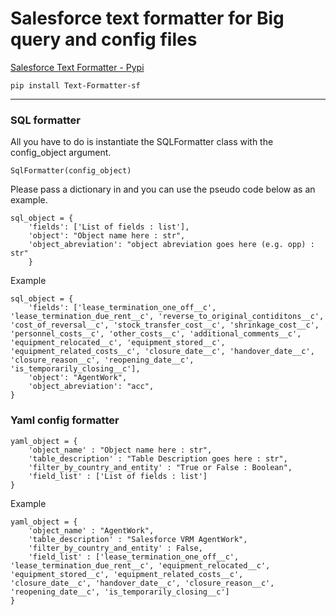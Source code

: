 # Salesforce text formatter for Big query and config files

[Salesforce Text Formatter - Pypi](https://pypi.org/project/Text-Formatter-sf/)

`pip install Text-Formatter-sf`

--------------------

### SQL formatter 

All you have to do is instantiate the SQLFormatter class with the config_object argument.

`SqlFormatter(config_object)`

Please pass a dictionary in and you can use the pseudo code below as an example.

```
sql_object = {  
    'fields': ['List of fields : list'],  
    'object': "Object name here : str",  
    'object_abreviation': "object abreviation goes here (e.g. opp) : str"
    }
```

Example
```
sql_object = {
    'fields': ['lease_termination_one_off__c', 'lease_termination_due_rent__c', 'reverse_to_original_contiditons__c', 'cost_of_reversal__c', 'stock_transfer_cost__c', 'shrinkage_cost__c', 'personnel_costs__c', 'other_costs__c', 'additional_comments__c', 'equipment_relocated__c', 'equipment_stored__c', 'equipment_related_costs__c', 'closure_date__c', 'handover_date__c', 'closure_reason__c', 'reopening_date__c', 'is_temporarily_closing__c'],
    'object': "AgentWork",
    'object_abreviation': "acc",  
}
```
### Yaml config formatter


```
yaml_object = {
    'object_name' : "Object name here : str",
    'table_description' : "Table Description goes here : str",
    'filter_by_country_and_entity' : "True or False : Boolean",
    'field_list' : ['List of fields : list']
}
```

Example
```
yaml_object = {
    'object_name' : "AgentWork",
    'table_description' : "Salesforce VRM AgentWork",
    'filter_by_country_and_entity' : False,
    'field_list' : ['lease_termination_one_off__c', 'lease_termination_due_rent__c', 'equipment_relocated__c', 'equipment_stored__c', 'equipment_related_costs__c', 'closure_date__c', 'handover_date__c', 'closure_reason__c', 'reopening_date__c', 'is_temporarily_closing__c']
}
```

